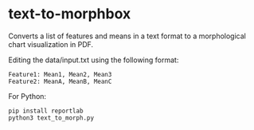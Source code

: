 # text-to-morphbox
Converts a list of features and means in a text format to a morphological chart visualization in PDF.

Editing the data/input.txt using the following format:
```
Feature1: Mean1, Mean2, Mean3
Feature2: MeanA, MeanB, MeanC
```

For Python:
```
pip install reportlab
python3 text_to_morph.py
```
